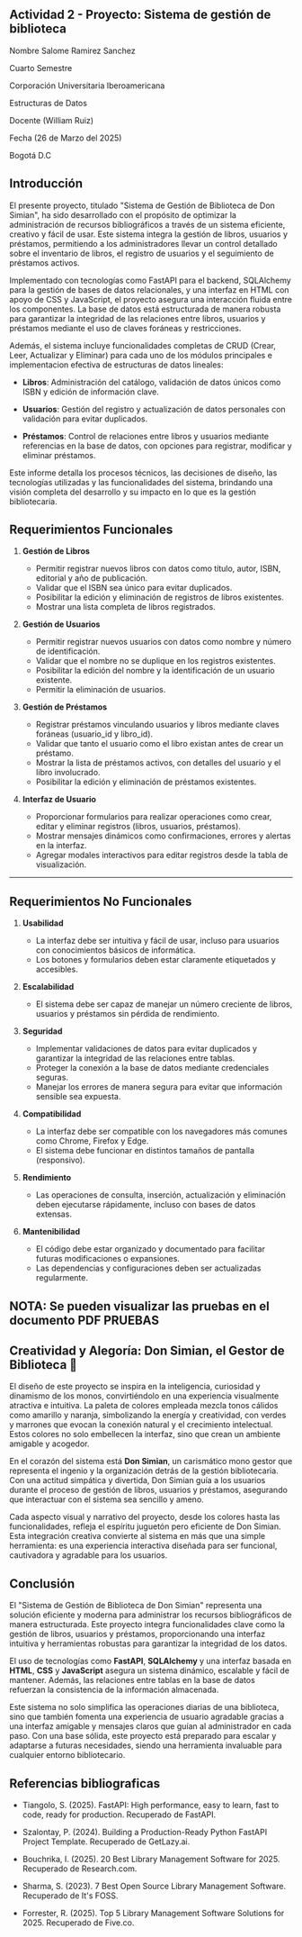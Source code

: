 ## Actividad 2 - Proyecto: Sistema de gestión de biblioteca

Nombre
Salome Ramirez Sanchez

Cuarto Semestre


Corporación Universitaria Iberoamericana

Estructuras de Datos

Docente (William Ruiz)

Fecha (26 de Marzo del 2025)

Bogotá D.C


## Introducción
El presente proyecto, titulado "Sistema de Gestión de Biblioteca de Don Simian", ha sido desarrollado con el propósito de optimizar la administración de recursos bibliográficos a través de un sistema eficiente, creativo y fácil de usar. Este sistema integra la gestión de libros, usuarios y préstamos, permitiendo a los administradores llevar un control detallado sobre el inventario de libros, el registro de usuarios y el seguimiento de préstamos activos.

Implementado con tecnologías como FastAPI para el backend, SQLAlchemy para la gestión de bases de datos relacionales, y una interfaz en HTML con apoyo de CSS y JavaScript, el proyecto asegura una interacción fluida entre los componentes. La base de datos está estructurada de manera robusta para garantizar la integridad de las relaciones entre libros, usuarios y préstamos mediante el uso de claves foráneas y restricciones.

Además, el sistema incluye funcionalidades completas de CRUD (Crear, Leer, Actualizar y Eliminar) para cada uno de los módulos principales e implementacion efectiva de estructuras de datos lineales:

- **Libros**: Administración del catálogo, validación de datos únicos como ISBN y edición de información clave.

- **Usuarios**: Gestión del registro y actualización de datos personales con validación para evitar duplicados.

- **Préstamos**: Control de relaciones entre libros y usuarios mediante referencias en la base de datos, con opciones para registrar, modificar y eliminar préstamos.

Este informe detalla los procesos técnicos, las decisiones de diseño, las tecnologías utilizadas y las funcionalidades del sistema, brindando una visión completa del desarrollo y su impacto en lo que es la gestión bibliotecaria.



## Requerimientos Funcionales

1. **Gestión de Libros**
   - Permitir registrar nuevos libros con datos como título, autor, ISBN, editorial y año de publicación.
   - Validar que el ISBN sea único para evitar duplicados.
   - Posibilitar la edición y eliminación de registros de libros existentes.
   - Mostrar una lista completa de libros registrados.

2. **Gestión de Usuarios**
   - Permitir registrar nuevos usuarios con datos como nombre y número de identificación.
   - Validar que el nombre no se duplique en los registros existentes.
   - Posibilitar la edición del nombre y la identificación de un usuario existente.
   - Permitir la eliminación de usuarios.

3. **Gestión de Préstamos**
   - Registrar préstamos vinculando usuarios y libros mediante claves foráneas (usuario_id y libro_id).
   - Validar que tanto el usuario como el libro existan antes de crear un préstamo.
   - Mostrar la lista de préstamos activos, con detalles del usuario y el libro involucrado.
   - Posibilitar la edición y eliminación de préstamos existentes.

4. **Interfaz de Usuario**
   - Proporcionar formularios para realizar operaciones como crear, editar y eliminar registros (libros, usuarios, préstamos).
   - Mostrar mensajes dinámicos como confirmaciones, errores y alertas en la interfaz.
   - Agregar modales interactivos para editar registros desde la tabla de visualización.

---

## Requerimientos No Funcionales

1. **Usabilidad**
   - La interfaz debe ser intuitiva y fácil de usar, incluso para usuarios con conocimientos básicos de informática.
   - Los botones y formularios deben estar claramente etiquetados y accesibles.

2. **Escalabilidad**
   - El sistema debe ser capaz de manejar un número creciente de libros, usuarios y préstamos sin pérdida de rendimiento.

3. **Seguridad**
   - Implementar validaciones de datos para evitar duplicados y garantizar la integridad de las relaciones entre tablas.
   - Proteger la conexión a la base de datos mediante credenciales seguras.
   - Manejar los errores de manera segura para evitar que información sensible sea expuesta.

4. **Compatibilidad**
   - La interfaz debe ser compatible con los navegadores más comunes como Chrome, Firefox y Edge.
   - El sistema debe funcionar en distintos tamaños de pantalla (responsivo).

5. **Rendimiento**
   - Las operaciones de consulta, inserción, actualización y eliminación deben ejecutarse rápidamente, incluso con bases de datos extensas.

6. **Mantenibilidad**
   - El código debe estar organizado y documentado para facilitar futuras modificaciones o expansiones.
   - Las dependencias y configuraciones deben ser actualizadas regularmente.


## NOTA: Se pueden visualizar las pruebas en el documento PDF PRUEBAS


## Creatividad y Alegoría: Don Simian, el Gestor de Biblioteca 🐒

El diseño de este proyecto se inspira en la inteligencia, curiosidad y dinamismo de los monos, convirtiéndolo en una experiencia visualmente atractiva e intuitiva. La paleta de colores empleada mezcla tonos cálidos como amarillo y naranja, simbolizando la energía y creatividad, con verdes y marrones que evocan la conexión natural y el crecimiento intelectual. Estos colores no solo embellecen la interfaz, sino que crean un ambiente amigable y acogedor.

En el corazón del sistema está **Don Simian**, un carismático mono gestor que representa el ingenio y la organización detrás de la gestión bibliotecaria. Con una actitud simpática y divertida, Don Simian guía a los usuarios durante el proceso de gestión de libros, usuarios y préstamos, asegurando que interactuar con el sistema sea sencillo y ameno.

Cada aspecto visual y narrativo del proyecto, desde los colores hasta las funcionalidades, refleja el espíritu juguetón pero eficiente de Don Simian. Esta integración creativa convierte al sistema en más que una simple herramienta: es una experiencia interactiva diseñada para ser funcional, cautivadora y agradable para los usuarios.


## Conclusión

El "Sistema de Gestión de Biblioteca de Don Simian" representa una solución eficiente y moderna para administrar los recursos bibliográficos de manera estructurada. Este proyecto integra funcionalidades clave como la gestión de libros, usuarios y préstamos, proporcionando una interfaz intuitiva y herramientas robustas para garantizar la integridad de los datos.

El uso de tecnologías como **FastAPI**, **SQLAlchemy** y una interfaz basada en **HTML**, **CSS** y **JavaScript** asegura un sistema dinámico, escalable y fácil de mantener. Además, las relaciones entre tablas en la base de datos refuerzan la consistencia de la información almacenada.

Este sistema no solo simplifica las operaciones diarias de una biblioteca, sino que también fomenta una experiencia de usuario agradable gracias a una interfaz amigable y mensajes claros que guían al administrador en cada paso. Con una base sólida, este proyecto está preparado para escalar y adaptarse a futuras necesidades, siendo una herramienta invaluable para cualquier entorno bibliotecario.  



## Referencias bibliograficas
- Tiangolo, S. (2025). FastAPI: High performance, easy to learn, fast to code, ready for production. Recuperado de FastAPI.

- Szalontay, P. (2024). Building a Production-Ready Python FastAPI Project Template. Recuperado de GetLazy.ai.

- Bouchrika, I. (2025). 20 Best Library Management Software for 2025. Recuperado de Research.com.

- Sharma, S. (2023). 7 Best Open Source Library Management Software. Recuperado de It's FOSS.

- Forrester, R. (2025). Top 5 Library Management Software Solutions for 2025. Recuperado de Five.co.
